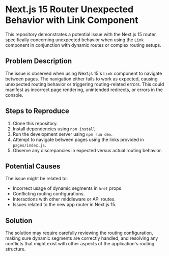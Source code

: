 # Next.js 15 Router Unexpected Behavior with Link Component

This repository demonstrates a potential issue with the Next.js 15 router, specifically concerning unexpected behavior when using the `Link` component in conjunction with dynamic routes or complex routing setups.

## Problem Description

The issue is observed when using Next.js 15's `Link` component to navigate between pages. The navigation either fails to work as expected, causing unexpected routing behavior or triggering routing-related errors. This could manifest as incorrect page rendering, unintended redirects, or errors in the console.

## Steps to Reproduce

1. Clone this repository.
2. Install dependencies using `npm install`.
3. Run the development server using `npm run dev`.
4. Attempt to navigate between pages using the links provided in `pages/index.js`.
5. Observe any discrepancies in expected versus actual routing behavior.

## Potential Causes

The issue might be related to:
* Incorrect usage of dynamic segments in `href` props.
* Conflicting routing configurations.
* Interactions with other middleware or API routes.
* Issues related to the new app router in Next.js 15. 

## Solution

The solution may require carefully reviewing the routing configuration, making sure dynamic segments are correctly handled, and resolving any conflicts that might exist with other aspects of the application's routing structure.